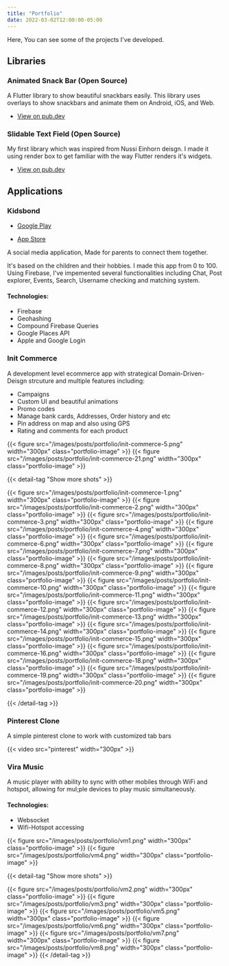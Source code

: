 ```yaml
---
title: "Portfolio"
date: 2022-03-02T12:00:00-05:00
---
```


Here, You can see some of the projects I've developed.

## Libraries

### Animated Snack Bar (Open Source)

A Flutter library to show beautiful snackbars easily.
This library uses overlays to show snackbars and animate them on Android, iOS, and Web.

- [View on pub.dev](https://pub.dev/packages/animated_snack_bar)

### Slidable Text Field (Open Source)

My first library which was inspired from Nussi Einhorn deisgn.
I made it using render box to get familiar with the way Flutter renders it's widgets.

- [View on pub.dev](https://pub.dev/packages/slidable_text_field)

## Applications

### Kidsbond

- [Google Play](https://play.google.com/store/apps/details?id=com.socialbasedeeplink.kidsbond&hl=en&gl=US)

- [App Store](https://apps.apple.com/us/app/kidsbond/id1589599791)

A social media application, Made for parents to connect them together.

It's based on the children and their hobbies.
I made this app from 0 to 100. Using Firebase, I've impemented several functionalities
including Chat, Post explorer, Events, Search, Username checking and matching system.

#### Technologies:

- Firebase
- Geohashing
- Compound Firebase Queries
- Google Places API
- Apple and Google Login

### Init Commerce

A development level ecommerce app with strategical Domain-Driven-Deisgn strcuture and multiple features including:

- Campaigns
- Custom UI and beautiful animations
- Promo codes
- Manage bank cards, Addresses, Order history and etc
- Pin address on map and also using GPS
- Rating and comments for each product

{{< figure src="/images/posts/portfolio/init-commerce-5.png" width="300px" class="portfolio-image" >}}
{{< figure src="/images/posts/portfolio/init-commerce-21.png" width="300px" class="portfolio-image" >}}

{{< detail-tag "Show more shots" >}}

{{< figure src="/images/posts/portfolio/init-commerce-1.png" width="300px" class="portfolio-image" >}}
{{< figure src="/images/posts/portfolio/init-commerce-2.png" width="300px" class="portfolio-image" >}}
{{< figure src="/images/posts/portfolio/init-commerce-3.png" width="300px" class="portfolio-image" >}}
{{< figure src="/images/posts/portfolio/init-commerce-4.png" width="300px" class="portfolio-image" >}}
{{< figure src="/images/posts/portfolio/init-commerce-6.png" width="300px" class="portfolio-image" >}}
{{< figure src="/images/posts/portfolio/init-commerce-7.png" width="300px" class="portfolio-image" >}}
{{< figure src="/images/posts/portfolio/init-commerce-8.png" width="300px" class="portfolio-image" >}}
{{< figure src="/images/posts/portfolio/init-commerce-9.png" width="300px" class="portfolio-image" >}}
{{< figure src="/images/posts/portfolio/init-commerce-10.png" width="300px" class="portfolio-image" >}}
{{< figure src="/images/posts/portfolio/init-commerce-11.png" width="300px" class="portfolio-image" >}}
{{< figure src="/images/posts/portfolio/init-commerce-12.png" width="300px" class="portfolio-image" >}}
{{< figure src="/images/posts/portfolio/init-commerce-13.png" width="300px" class="portfolio-image" >}}
{{< figure src="/images/posts/portfolio/init-commerce-14.png" width="300px" class="portfolio-image" >}}
{{< figure src="/images/posts/portfolio/init-commerce-15.png" width="300px" class="portfolio-image" >}}
{{< figure src="/images/posts/portfolio/init-commerce-16.png" width="300px" class="portfolio-image" >}}
{{< figure src="/images/posts/portfolio/init-commerce-18.png" width="300px" class="portfolio-image" >}}
{{< figure src="/images/posts/portfolio/init-commerce-19.png" width="300px" class="portfolio-image" >}}
{{< figure src="/images/posts/portfolio/init-commerce-20.png" width="300px" class="portfolio-image" >}}

{{< /detail-tag >}}

### Pinterest Clone

A simple pinterest clone to work with customized tab bars

{{< video src="pinterest" width="300px" >}}

### Vira Music

A music player with ability to sync with other mobiles through WiFi and hotspot,
allowing for mul;ple devices to play music simultaneously.

#### Technologies:

- Websocket
- Wifi-Hotspot accessing

{{< figure src="/images/posts/portfolio/vm1.png" width="300px" class="portfolio-image" >}}
{{< figure src="/images/posts/portfolio/vm4.png" width="300px" class="portfolio-image" >}}

{{< detail-tag "Show more shots" >}}

{{< figure src="/images/posts/portfolio/vm2.png" width="300px" class="portfolio-image" >}}
{{< figure src="/images/posts/portfolio/vm3.png" width="300px" class="portfolio-image" >}}
{{< figure src="/images/posts/portfolio/vm5.png" width="300px" class="portfolio-image" >}}
{{< figure src="/images/posts/portfolio/vm6.png" width="300px" class="portfolio-image" >}}
{{< figure src="/images/posts/portfolio/vm7.png" width="300px" class="portfolio-image" >}}
{{< figure src="/images/posts/portfolio/vm8.png" width="300px" class="portfolio-image" >}}
{{< /detail-tag >}}
